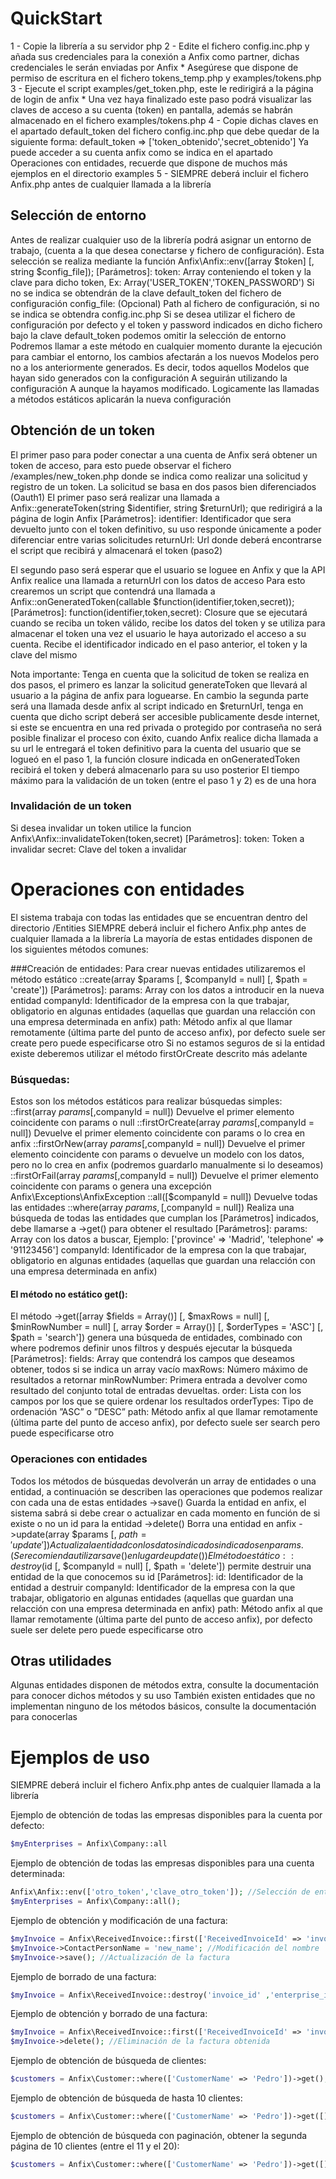 # QuickStart
1 - Copie la librería a su servidor php
2 - Edite el fichero config.inc.php y añada sus credenciales para la conexión a Anfix como partner, dichas credenciales le serán enviadas por Anfix * Asegúrese que dispone de permiso de escritura en el fichero tokens_temp.php y examples/tokens.php
3 - Ejecute el script examples/get_token.php, este le redirigirá a la página de login de anfix * Una vez haya finalizado este paso podrá visualizar las claves de acceso a su cuenta (token) en pantalla, además se habrán almacenado en el fichero examples/tokens.php
4 - Copie dichas claves en el apartado default_token del fichero config.inc.php que debe quedar de la siguiente forma: default_token => ['token_obtenido','secret_obtenido']
Ya puede acceder a su cuenta anfix como se indica en el apartado Operaciones con entidades, recuerde que dispone de muchos más ejemplos en el directorio examples
5 - SIEMPRE deberá incluir el fichero Anfix.php antes de cualquier llamada a la librería

## Selección de entorno
Antes de realizar cualquier uso de la librería podrá asignar un entorno de trabajo, (cuenta a la que desea conectarse y fichero de configuración).
Esta selección se realiza mediante la función Anfix\Anfix::env([array $token] [, string $config_file]);
	[Parámetros]:
	token: Array conteniendo el token y la clave para dicho token, Ex: Array('USER_TOKEN','TOKEN_PASSWORD') Si no se indica se obtendrán de la clave default_token del fichero de configuración
	config_file: (Opcional) Path al fichero de configuración, si no se indica se obtendra config.inc.php
Si se desea utilizar el fichero de configuración por defecto y el token y password indicados en dicho fichero bajo la clave default_token podemos omitir la selección de entorno
Podremos llamar a este método en cualquier momento durante la ejecución para cambiar el entorno, los cambios afectarán a los nuevos Modelos pero no a los anteriormente generados. Es decir, todos aquellos Modelos que hayan sido generados con la configuración A seguirán utilizando la configuración A aunque la hayamos modificado. Logicamente las llamadas a métodos estáticos aplicarán la nueva configuración
        	
## Obtención de un token
El primer paso para poder conectar a una cuenta de Anfix será obtener un token de acceso, para esto puede observar el fichero /examples/new_token.php donde se indica como realizar una solicitud y registro de un token. La solicitud se basa en dos pasos bien diferenciados (Oauth1)
El primer paso será realizar una llamada a Anfix::generateToken(string $identifier, string $returnUrl); que redirigirá a la página de login Anfix
	[Parámetros]:
	identifier: Identificador que sera devuelto junto con el token definitivo, su uso responde únicamente a poder diferenciar entre varias solicitudes
	returnUrl: Url donde deberá encontrarse el script que recibirá y almacenará el token (paso2)

El segundo paso será esperar que el usuario se loguee en Anfix y que la API Anfix realice una llamada a returnUrl con los datos de acceso
Para esto crearemos un script que contendrá una llamada a Anfix::onGeneratedToken(callable $function(identifier,token,secret)); 
	[Parámetros]:
	function(identifier,token,secret): Closure que se ejecutará cuando se reciba un token válido, recibe los datos del token y se utiliza para almacenar el 
	token una vez el usuario le haya autorizado el acceso a su cuenta. Recibe el identificador indicado en el paso anterior, el token y la clave del mismo

Nota importante: Tenga en cuenta que la solicitud de token se realiza en dos pasos, el primero es lanzar la solicitud generateToken que llevará al usuario a la página de anfix para loguearse. En cambio la segunda parte será una llamada desde anfix al script indicado en $returnUrl, tenga en cuenta que dicho script deberá ser accesible publicamente desde internet, si este se encuentra en una red privada o protegido por contraseña no 
será posible finalizar el proceso con éxito, cuando Anfix realice dicha llamada a su url le entregará el token definitivo para la cuenta del  usuario que se logueó en el paso 1, la función closure indicada en onGeneratedToken recibirá el token y deberá almacenarlo para su uso posterior
El tiempo máximo para la validación de un token (entre el paso 1 y 2) es de una hora

### Invalidación de un token
Si desea invalidar un token utilice la funcion Anfix\Anfix::invalidateToken(token,secret)
	[Parámetros]:
	token: Token a invalidar
	secret: Clave del token a invalidar	
		
# Operaciones con entidades
El sistema trabaja con todas las entidades que se encuentran dentro del directorio /Entities SIEMPRE deberá incluir el fichero Anfix.php antes de cualquier llamada a la librería
La mayoría de estas entidades disponen de los siguientes métodos comunes:
	
###Creación de entidades:
Para crear nuevas entidades utilizaremos el método estático ::create(array $params [, $companyId = null] [, $path = 'create'])
	[Parámetros]:
	params: Array con los datos a introducir en la nueva entidad
	companyId: Identificador de la empresa con la que trabajar, obligatorio en algunas entidades (aquellas que guardan una relacción con una empresa determinada en anfix)
	path: Método anfix al que llamar remotamente (última parte del punto de acceso anfix), por defecto suele ser create pero puede especificarse otro
Si no estamos seguros de si la entidad existe deberemos utilizar el método firstOrCreate descrito más adelante	
	
### Búsquedas:
Estos son los métodos estáticos para realizar búsquedas simples:
::first(array $params [,$companyId = null]) Devuelve el primer elemento coincidente con params o null
::firstOrCreate(array $params [,$companyId = null]) Devuelve el primer elemento coincidente con params o lo crea en anfix
::firstOrNew(array $params [,$companyId = null]) Devuelve el primer elemento coincidente con params o devuelve un modelo con los datos, pero no lo crea en anfix (podremos guardarlo manualmente si lo deseamos)
::firstOrFail(array $params [,$companyId = null]) Devuelve el primer elemento coincidente con params o genera una excepción Anfix\Exceptions\AnfixException
::all([$companyId = null]) Devuelve todas las entidades
::where(array $params, [,$companyId = null]) Realiza una búsqueda de todas las entidades que cumplan los [Parámetros] indicados, debe llamarse a ->get() para obtener el resultado
	[Parámetros]:
	params: Array con los datos a buscar, Ejemplo: ['province' => 'Madrid', 'telephone' => '91123456']
	companyId: Identificador de la empresa con la que trabajar, obligatorio en algunas entidades (aquellas que guardan una relacción con una empresa determinada
        en anfix)
#### El método no estático get():
El método ->get([array $fields = Array()] [, $maxRows = null] [, $minRowNumber = null] [, array $order = Array()] [, $orderTypes = 'ASC'] [, $path = 'search']) genera una búsqueda de entidades, combinado con where podremos definir unos filtros
y después ejecutar la búsqueda
	[Parámetros]:
	fields: Array que contendrá los campos que deseamos obtener, todos si se indica un array vacío
	maxRows: Número máximo de resultados a retornar
	minRowNumber: Primera entrada a devolver como resultado del conjunto total de entradas devueltas.
	order: Lista con los campos por los que se quiere ordenar los resultados
orderTypes: Tipo de ordenación ”ASC” o ”DESC”
	path: Método anfix al que llamar remotamente (última parte del punto de acceso anfix), por defecto suele ser search pero puede especificarse otro
		
### Operaciones con entidades	
Todos los métodos de búsquedas devolverán un array de entidades o una entidad, a continuación se describen las operaciones que podemos realizar con cada una de estas
entidades
->save() Guarda la entidad en anfix, el sistema sabrá si debe crear o actualizar en cada momento en función de si existe o no un id para la entidad
->delete() Borra una entidad en anfix
->update(array $params [, $path = 'update']) Actualiza la entidad con los datos indicados indicados en params. (Se recomienda utilizar save() en lugar de update())
El método estático ::destroy($id [, $companyId = null] [, $path = 'delete']) permite destruir una entidad de la que conocemos su id
	[Parámetros]:
	id: Identificador de la entidad a destruir
	companyId: Identificador de la empresa con la que trabajar, obligatorio en algunas entidades (aquellas que guardan una relacción con una empresa determinada
        en anfix)
	path: Método anfix al que llamar remotamente (última parte del punto de acceso anfix), por defecto suele ser delete pero puede especificarse otro
		
## Otras utilidades
Algunas entidades disponen de métodos extra, consulte la documentación para conocer dichos métodos y su uso
También existen entidades que no implementan ninguno de los métodos básicos, consulte la documentación para conocerlas
		
# Ejemplos de uso
SIEMPRE deberá incluir el fichero Anfix.php antes de cualquier llamada a la librería
    
Ejemplo de obtención de todas las empresas disponibles para la cuenta por defecto:
```php
$myEnterprises = Anfix\Company::all
```
		
Ejemplo de obtención de todas las empresas disponibles para una cuenta determinada:
```php
Anfix\Anfix::env(['otro_token','clave_otro_token']); //Selección de entorno
$myEnterprises = Anfix\Company::all();	
```

Ejemplo de obtención y modificación de una factura:
```php
$myInvoice = Anfix\ReceivedInvoice::first(['ReceivedInvoiceId' => 'invoice_id'],'enterprise_id'); //Obtención de la factura con id invoice_id
$myInvoice->ContactPersonName = 'new_name'; //Modificación del nombre
$myInvoice->save(); //Actualización de la factura
```

Ejemplo de borrado de una factura:
```php
$myInvoice = Anfix\ReceivedInvoice::destroy('invoice_id' ,'enterprise_id'); //Eliminación de la factura con id invoice_id
```
		
Ejemplo de obtención y borrado de una factura:
```php
$myInvoice = Anfix\ReceivedInvoice::first(['ReceivedInvoiceId' => 'invoice_id'],'enterprise_id'); //Obtención de la factura con id invoice_id
$myInvoice->delete(); //Eliminación de la factura obtenida
```
		
Ejemplo de obtención de búsqueda de clientes:
```php
$customers = Anfix\Customer::where(['CustomerName' => 'Pedro'])->get();
```
		
Ejemplo de obtención de búsqueda de hasta 10 clientes:
```php
$customers = Anfix\Customer::where(['CustomerName' => 'Pedro'])->get([],10);
```
		
Ejemplo de obtención de búsqueda con paginación, obtener la segunda página de 10 clientes (entre el 11 y el 20):
```php
$customers = Anfix\Customer::where(['CustomerName' => 'Pedro'])->get([],10,11);	
```
